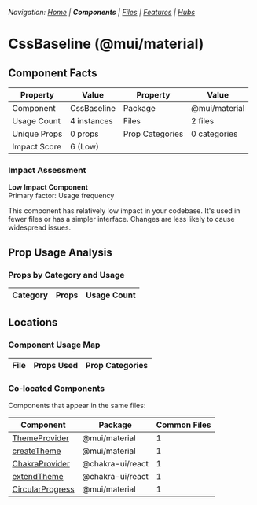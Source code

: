 
*Navigation: [Home](../../index.md) | **Components** | [Files](../../files.md) | [Features](../../features.md) | [Hubs](../../hubs.md)*



# CssBaseline (@mui/material)

## Component Facts

| Property | Value | Property | Value |
|----------|-------|----------|-------|
| Component | CssBaseline | Package | @mui/material |
| Usage Count | 4 instances | Files | 2 files |
| Unique Props | 0 props | Prop Categories | 0 categories |
| Impact Score | 6 (Low) | | |

### Impact Assessment

**Low Impact Component**  
Primary factor: Usage frequency

This component has relatively low impact in your codebase. It&#x27;s used in fewer files or has a simpler interface. Changes are less likely to cause widespread issues.

## Prop Usage Analysis

### Props by Category and Usage

| Category | Props | Usage Count |
|----------|-------|-------------|


## Locations

### Component Usage Map

| File | Props Used | Prop Categories |
|------|------------|----------------|

### Co-located Components
Components that appear in the same files:

| Component | Package | Common Files |
|-----------|---------|--------------|
| [ThemeProvider](../@mui_material/ThemeProvider.md) | @mui/material | 1 |
| [createTheme](../@mui_material/createTheme.md) | @mui/material | 1 |
| [ChakraProvider](../@chakra-ui_react/ChakraProvider.md) | @chakra-ui/react | 1 |
| [extendTheme](../@chakra-ui_react/extendTheme.md) | @chakra-ui/react | 1 |
| [CircularProgress](../@mui_material/CircularProgress.md) | @mui/material | 1 |
